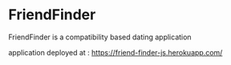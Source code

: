 # FriendFinder
FriendFinder is a compatibility based dating application

application deployed at : https://friend-finder-js.herokuapp.com/
